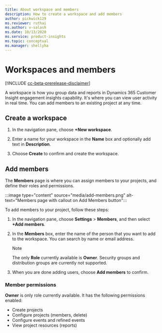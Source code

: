 ```yaml
---
title: About workspace and members
description: How to create a workspace and add members
author: pickwick129
ms.reviewer: ruthai
ms.author: v-salash
ms.date: 10/13/2020
ms.service: product-insights
ms.topic: conceptual
ms.manager: shellyha
---
```


# Workspaces and members

[!INCLUDE [cc-beta-prerelease-disclaimer](includes/cc-beta-prerelease-disclaimer.md)]

A workspace is how you group data and reports in Dynamics 365 Customer Insight engagement insights capability. It's where you can view user activity in real time. You can add members to an existing project at any time. 

## Create a workspace


1. In the navigation pane, choose **+New workspace**. 

2. Enter a name for your workspace in the **Name** box and optionally add text in **Description**.

3. Choose **Create** to confirm and create the workspace.


## Add members

The **Members** page is where you can assign members to your projects, and define their roles and permissions.

:::image type="content" source="media/add-members.png" alt-text="Members page with callout on Add Members button":::

To add members to your project, follow these steps:

1. In the navigation pane, choose **Settings** > **Members**, and then select **+Add members**.

2. In the **Members** box, enter the name of the person that you want to add to the workspace. You can search by name or email address.

   > [!NOTE]
   > The only **Role** currently available is **Owner**. Security groups and distribution groups are currently not supported.

3. When you are done adding users, choose **Add members** to confirm.

### Member permissions
**Owner** is only role currently available. It has the following permissions enabled:

- Create projects
- Configure projects (members, delete)
- Configure events and refined events
- View project resources (reports)
